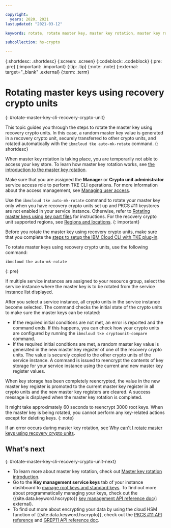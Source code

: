 ```yaml
---

copyright:
  years: 2020, 2021
lastupdated: "2021-03-12"

keywords: rotate, rotate master key, master key rotation, master key rolling, rewrap root key, reencrypt root key

subcollection: hs-crypto

---
```


{:shortdesc: .shortdesc}
{:screen: .screen}
{:codeblock: .codeblock}
{:pre: .pre}
{:important: .important}
{:tip: .tip}
{:note: .note}
{:external: target="_blank" .external}
{:term: .term}


# Rotating master keys using recovery crypto units
{: #rotate-master-key-cli-recovery-crypto-unit}

This topic guides you through the steps to rotate the master key using recovery crypto units. In this case, a random master key value is generated in a recovery crypto unit, securely transferred to other crypto units, and rotated automatically with the `ibmcloud tke auto-mk-rotate` command.
{: shortdesc}

When master key rotation is taking place, you are temporarily not able to access your key store. To learn how master key rotation works, see [the introduction to the master key rotation](/docs/hs-crypto?topic=hs-crypto-master-key-rotation-intro).

Make sure that you are assigned the **Manager** or **Crypto unit administrator** service access role to perform TKE CLI operations. For more information about the access management, see [Managing user access](/docs/hs-crypto?topic=hs-crypto-manage-access).

Use the `ibmcloud tke auto-mk-rotate` command to rotate your master key only when you have recovery crypto units set up and PKCS #11 keystores are not enabled in your service instance. Otherwise, refer to [Rotating master keys using key part files](/docs/hs-crypto?topic=hs-crypto-rotate-master-key-cli) for instructions. For the recovery crypto unit supported regions, see [Regions and locations](/docs/hs-crypto?topic=hs-crypto-regions).
{: important}

Before you rotate the master key using recovery crypto units, make sure that you complete the [steps to setup the IBM Cloud CLI with TKE plug-in](/docs/hs-crypto?topic=hs-crypto-initialize-hsm-prerequisite).

To rotate master keys using recovery crypto units, use the following command:

```
ibmcloud tke auto-mk-rotate
```
{: pre}

If multiple service instances are assigned to your resource group, select the service instance where the master key is to be rotated from the service instance list displayed.

After you select a service instance, all crypto units in the service instance become selected. The command checks the initial state of the crypto units to make sure the master keys can be rotated:

* If the required initial conditions are not met, an error is reported and the command ends. If this happens, you can check how your crypto units are configured by running the `ibmcloud tke cryptounit-compare` command.
* If the required initial conditions are met, a random master key value is generated in the new master key register of one of the recovery crypto units. The value is securely copied to the other crypto units of the service instance. A command is issued to reencrypt the contents of key storage for your service instance using the current and new master key register values.

When key storage has been completely reencrypted, the value in the new master key register is promoted to the current master key register in all crypto units and the new master key registers are cleared. A success message is displayed when the master key rotation is completed.

It might take approximately 60 seconds to reencrypt 3000 root keys. When the master key is being rotated, you cannot perform any key-related actions except for deleting keys.
{: note}

If an error occurs during master key rotation, see [Why can't I rotate master keys using recovery crypto units](/docs/hs-crypto?topic=hs-crypto-troubleshoot-master-key-rotation-recovery-crypto-units).

## What's next
{: #rotate-master-key-cli-recovery-crypto-unit-next}

- To learn more about master key rotation, check out [Master key rotation introduction](/docs/hs-crypto?topic=hs-crypto-master-key-rotation-intro).
- Go to the **Key management service keys** tab of your instance dashboard to [manage root keys and standard keys](/docs/hs-crypto?topic=hs-crypto-get-started#manage-keys). To find out more about programmatically managing your keys, check out the {{site.data.keyword.hscrypto}} [key management API reference doc](https://{DomainName}/apidocs/hs-crypto){: external}.
- To find out more about encrypting your data by using the cloud HSM function of {{site.data.keyword.hscrypto}}, check out the [PKCS #11 API reference](/docs/hs-crypto?topic=hs-crypto-pkcs11-api-ref) and [GREP11 API reference doc](/docs/hs-crypto?topic=hs-crypto-grep11-api-ref).
